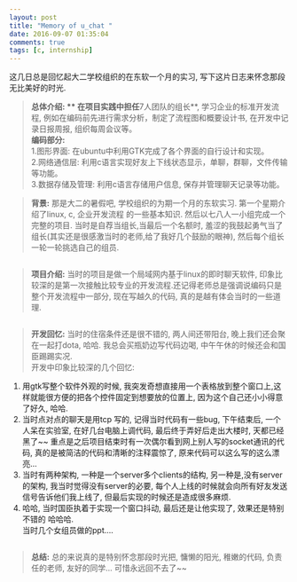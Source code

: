 ```yaml
---
layout: post
title: "Memory of u_chat "
date: 2016-09-07 01:35:04
comments: true
tags: [c, internship]
---
```


这几日总是回忆起大二学校组织的在东软一个月的实习,  写下这片日志来怀念那段无比美好的时光.     

<!--more-->


> **总体介绍: **
在项目实践中担任**7人团队的组长**, 学习企业的标准开发流程, 例如在编码前先进行需求分析，制定了流程图和概要设计书, 在开发中记录日报周报, 组织每周会议等。   
**编码部分:**    
1.图形界面: 在ubuntu中利用GTK完成了各个界面的自行设计和实现。   
2.网络通信层: 利用c语言实现好友上下线状态显示，单聊，群聊，文件传输等功能。   
3.数据存储及管理: 利用c语言存储用户信息, 保存并管理聊天记录等功能。   


> **背景:** 那是大二的暑假吧, 学校组织的为期一个月的东软实习. 第一个星期介绍了linux, c, 企业开发流程 的一些基本知识. 然后以七八人一小组完成一个完整的项目. 当时是自荐当组长,当最后一个名额时, 羞涩的我鼓起勇气当了组长(其实还是很感激当时的老师,给了我好几个鼓励的眼神), 然后每个组长一轮一轮挑选自己的组员.     
<img style="max-height:340px" class="lazy" data-original="/images/blog/160909_uchat/1.png">



> **项目介绍:** 当时的项目是做一个局域网内基于linux的即时聊天软件, 印象比较深的是第一次接触比较专业的开发流程.还记得老师总是强调说编码只是整个开发流程中一部分,  现在写越久的代码, 真的是越有体会当时的一些道理.     
<img style="max-height:200px" class="lazy" data-original="/images/blog/160909_uchat/table.png">



> **开发回忆:**  当时的住宿条件还是很不错的, 两人间还带阳台, 晚上我们还会聚在一起打dota, 哈哈. 我总会买瓶奶边写代码边喝, 中午午休的时候还会和国臣踢踢实况.      
开发中印象比较深的几个回忆:     
1. 用gtk写整个软件外观的时候, 我突发奇想直接用一个表格放到整个窗口上,这样就能很方便的把各个控件固定到想要放的位置上, 因为这个自己还小小得意了好久, 哈哈.      
2. 当时点对点的聊天是用tcp 写的, 记得当时代码有一些bug, 下午结束后, 一个人呆在实验室, 在好几台电脑上调代码, 最后终于弄好后走出大楼时, 天都已经黑了~~  重点是之后项目结束时有一次偶尔看到网上别人写的socket通讯的代码, 真的是被简洁的代码和清晰的注释震惊了, 原来代码可以这么写的这么漂亮...            
3. 当时有两种架构, 一种是一个server多个clients的结构, 另一种是,没有server的架构, 我当时觉得没有server的必要, 每个人上线的时候就会向所有好友发送信号告诉他们我上线了, 但最后实现的时候还是造成很多麻烦.      
4. 哈哈, 当时国臣执着于实现一个窗口抖动, 最后还是让他实现了, 效果还是特别不错的 哈哈哈.      
当时几个女组员做的ppt....      
<img style="max-height:400px" class="lazy" data-original="/images/blog/160909_uchat/3.png">



> **总结:** 总的来说真的是特别怀念那段时光把, 慵懒的阳光, 稚嫩的代码, 负责任的老师, 友好的同学... 可惜永远回不去了~~           
